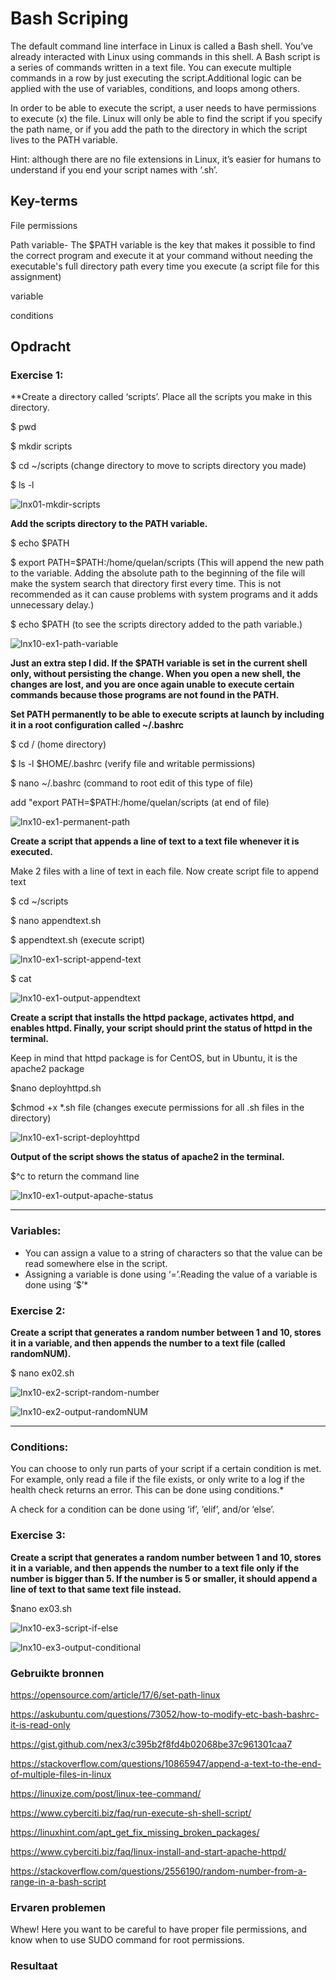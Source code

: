 # Bash Scriping
The default command line interface in Linux is called a Bash shell. You’ve already interacted with Linux using commands in this shell.
A Bash script is a series of commands written in a text file. You can execute multiple commands in a row by just executing the script.Additional logic can be applied with the use of variables, conditions, and loops among others.

In order to be able to execute the script, a user needs to have permissions to execute (x) the file.
Linux will only be able to find the script if you specify the path name, or if you add the path to the directory in which the script lives to the PATH variable.

Hint: although there are no file extensions in Linux, it’s easier for humans to understand if you end your script names with ‘.sh’.

## Key-terms
File permissions

Path variable- The $PATH variable is the key that makes it possible to find the correct program and execute it at your command without needing the executable's full directory path every time you execute (a script file for this assignment)

variable

conditions


## Opdracht

### Exercise 1:

**Create a directory called ‘scripts’. Place all the scripts you make in this directory.

$ pwd

$ mkdir scripts

$ cd ~/scripts (change directory to move to scripts directory you made)

$ ls -l 

![lnx01-mkdir-scripts](https://user-images.githubusercontent.com/4924632/146000908-e252840a-4b1a-46c0-bce9-adbb86b2f250.png)


**Add the scripts directory to the PATH variable.**

$ echo $PATH

$ export PATH=$PATH:/home/quelan/scripts (This will append the new path to the variable. Adding the absolute path to the beginning of the file will make the system search that directory first every time. This is not recommended as it can cause problems with system programs and it adds unnecessary delay.)

$ echo $PATH (to see the scripts directory added to the path variable.)

![lnx10-ex1-path-variable](https://user-images.githubusercontent.com/4924632/146003844-3d4719c3-16e3-4de0-bdea-464e31febbc8.png)

**Just an extra step I did. If the $PATH variable is set in the current shell only, without persisting the change. When you open a new shell, the changes are lost, and you are once again unable to execute certain commands because those programs are not found in the PATH.**

**Set PATH permanently to be able to execute scripts at launch by including it in a root configuration called ~/.bashrc**

$ cd /     (home directory)

$ ls -l $HOME/.bashrc (verify file and writable permissions)

$ nano ~/.bashrc (command to root edit of this type of file)

add "export PATH=$PATH:/home/quelan/scripts (at end of file)

![lnx10-ex1-permanent-path](https://user-images.githubusercontent.com/4924632/146005092-9378a34b-7d76-4cdb-9bc2-fef0fa48e3b6.png)


**Create a script that appends a line of text to a text file whenever it is executed.**

Make 2 files with a line of text in each file.
Now create script file to append text

$ cd ~/scripts

$ nano appendtext.sh 

$ appendtext.sh (execute script) 

![lnx10-ex1-script-append-text](https://user-images.githubusercontent.com/4924632/146006657-2b2807c7-fab5-4860-9ddc-314b1d4f3bc0.png)

$ cat <test files>

![lnx10-ex1-output-appendtext](https://user-images.githubusercontent.com/4924632/146006961-379eb564-43fc-4607-b041-a6c0cac863fe.png)

**Create a script that installs the httpd package, activates httpd, and enables httpd. Finally, your script should print the status of httpd in the terminal.**

Keep in mind that httpd package is for CentOS, but in Ubuntu, it is the apache2 package

$nano deployhttpd.sh

$chmod +x *.sh file (changes execute permissions for all .sh files in the directory)

![lnx10-ex1-script-deployhttpd](https://user-images.githubusercontent.com/4924632/146009697-32c0f55e-7037-48ca-b1af-dc8fb4848a81.png)

**Output of the script shows the status of apache2 in the terminal.**
 
$^c to return the command line

![lnx10-ex1-output-apache-status](https://user-images.githubusercontent.com/4924632/146010485-f0d9f8bc-d8a5-47d7-947e-1c7d8e92423c.png)

--------

### Variables:
* You can assign a value to a string of characters so that the value can be read somewhere else in the script.
* Assigning a variable is done using ‘=’.Reading the value of a variable is done using ‘$<insert variable name here>’*

### Exercise 2:
**Create a script that generates a random number between 1 and 10, stores it in a variable, and then appends the number to a text file (called randomNUM).**

$ nano ex02.sh

 ![lnx10-ex2-script-random-number](https://user-images.githubusercontent.com/4924632/146016440-5a2fe640-1226-4515-b072-3d3505f2ffaf.png)
 
 ![lnx10-ex2-output-randomNUM](https://user-images.githubusercontent.com/4924632/146033736-4a1067f4-1ca8-4636-a824-4f8bb2fcaec2.png)

----
### Conditions:
You can choose to only run parts of your script if a certain condition is met. For example, only read a file if the file exists, or only write to a log if the health check returns an error. This can be done using conditions.*

A check for a condition can be done using ‘if’, ‘elif’, and/or ‘else’.

### Exercise 3:
**Create a script that generates a random number between 1 and 10, stores it in a variable, and then appends the number to a text file only if the number is bigger than 5. If the number is 5 or smaller, it should append a line of text to that same text file instead.**

$nano ex03.sh
 
 ![lnx10-ex3-script-if-else](https://user-images.githubusercontent.com/4924632/146034427-b06d03be-d687-4114-acbd-7d222d7ed39c.png)

 ![lnx10-ex3-output-conditional](https://user-images.githubusercontent.com/4924632/146034712-bcfcb05c-f02d-431f-a487-a4cee19048d1.png)


### Gebruikte bronnen
 
https://opensource.com/article/17/6/set-path-linux

https://askubuntu.com/questions/73052/how-to-modify-etc-bash-bashrc-it-is-read-only
 
https://gist.github.com/nex3/c395b2f8fd4b02068be37c961301caa7
 
https://stackoverflow.com/questions/10865947/append-a-text-to-the-end-of-multiple-files-in-linux
 
https://linuxize.com/post/linux-tee-command/
 
https://www.cyberciti.biz/faq/run-execute-sh-shell-script/
 
https://linuxhint.com/apt_get_fix_missing_broken_packages/
 
https://www.cyberciti.biz/faq/linux-install-and-start-apache-httpd/
 
https://stackoverflow.com/questions/2556190/random-number-from-a-range-in-a-bash-script
 
 


### Ervaren problemen
 Whew! 
 Here you want to be careful to have proper file permissions, and know when to use SUDO command for root permissions.

### Resultaat
